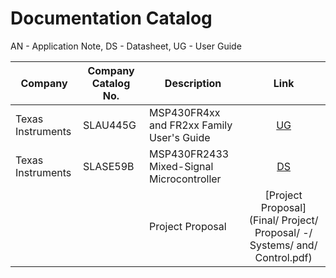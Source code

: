 # Documentation Catalog

AN - Application Note, DS - Datasheet, UG - User Guide

|     Company     | Company Catalog No. |                Description                |                                    Link                                     |
|-----------------|---------------------|-------------------------------------------|:---------------------------------------------------------------------------:|
|Texas Instruments|SLAU445G		|MSP430FR4xx and FR2xx Family User's Guide  |[UG](slau445g.pdf)								  |
|Texas Instruments|SLASE59B		|MSP430FR2433 Mixed-Signal Microcontroller  |[DS](msp430fr2433.pdf)							  |
|		  |			|Project Proposal			    |[Project Proposal](Final/ Project/ Proposal/ -/ Systems/ and/ Control.pdf)	  |

